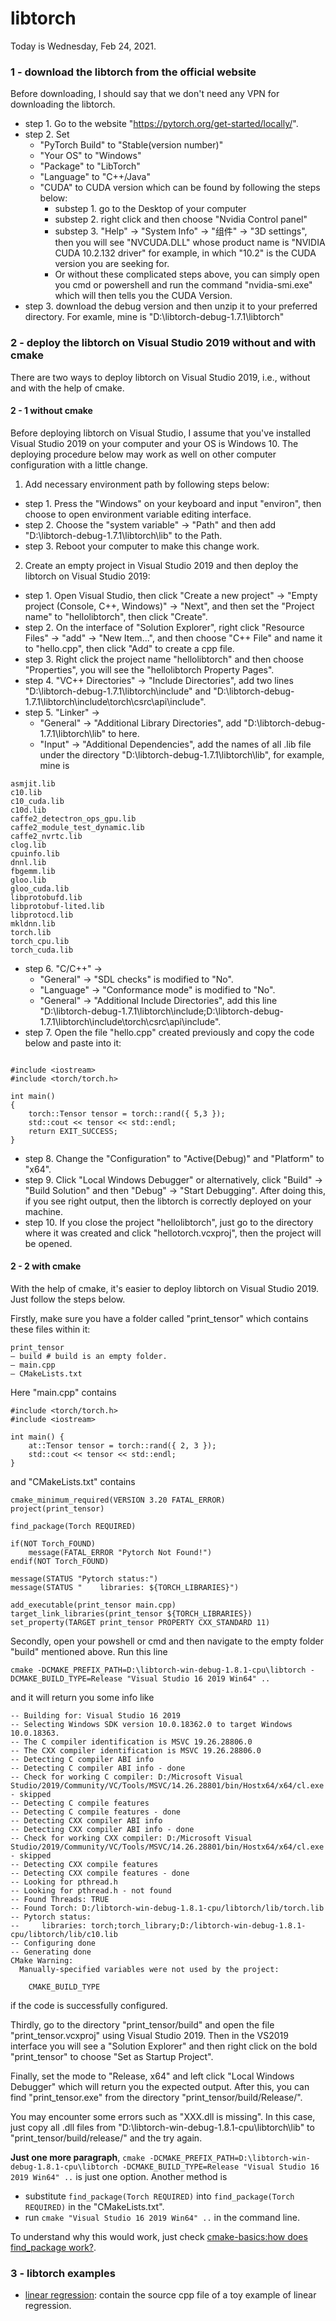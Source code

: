 # libtorch
Today is Wednesday, Feb 24, 2021.
### 1 - download the libtorch from the official website
Before downloading, I should say that we don't need any VPN for downloading the libtorch.
+ step 1. Go to the website "https://pytorch.org/get-started/locally/".
+ step 2. Set 
  + "PyTorch Build" to "Stable(version number)"
  + "Your OS" to "Windows"
  + "Package" to "LibTorch"
  + "Language" to "C++/Java"
  + "CUDA" to CUDA version which can be found by following the steps below:
    + substep 1. go to the Desktop of your computer
    + substep 2. right click and then choose "Nvidia Control panel"
    + substep 3. "Help" -> "System Info" -> "组件" -> "3D settings", then you will see "NVCUDA.DLL" whose product name is "NVIDIA CUDA 10.2.132 driver" for example, in which "10.2" is the CUDA version you are seeking for.
    + Or without these complicated steps above, you can simply open you cmd or powershell and run the command "nvidia-smi.exe" which will then tells you the CUDA Version.
+ step 3. download the debug version and then unzip it to your preferred directory. For examle, mine is "D:\libtorch-debug-1.7.1\libtorch"
### 2 - deploy the libtorch on Visual Studio 2019 without and with cmake
There are two ways to deploy libtorch on Visual Studio 2019, i.e., without and with the help of cmake.
#### 2 - 1 without cmake
Before deploying libtorch on Visual Studio, I assume that you've installed Visual Studio 2019 on your computer and your OS is Windows 10. The deploying procedure below may work as well on other computer configuration with a little change.

1. Add necessary environment path by following steps below:
+ step 1. Press the "Windows" on your keyboard and input "environ", then choose to open environment variable editing interface.
+ step 2. Choose the "system variable" -> "Path" and then add "D:\libtorch-debug-1.7.1\libtorch\lib" to the Path.
+ step 3. Reboot your computer to make this change work.

2. Create an empty project in Visual Studio 2019 and then deploy the libtorch on Visual Studio 2019:
+ step 1. Open Visual Studio, then click "Create a new project" -> "Empty project (Console, C++, Windows)" -> "Next", and then set the "Project name" to "hellolibtorch", then click "Create".
+ step 2. On the interface of "Solution Explorer", right click "Resource Files" -> "add" -> "New Item...", and then choose "C++ File" and name it to "hello.cpp", then click "Add" to create a cpp file.
+ step 3. Right click the project name "hellolibtorch" and then choose "Properties", you will see the "hellolibtorch Property Pages".
+ step 4. "VC++ Directories" -> "Include Directories", add two lines "D:\libtorch-debug-1.7.1\libtorch\include" and "D:\libtorch-debug-1.7.1\libtorch\include\torch\csrc\api\include".
+ step 5. "Linker" -> 
  + "General" -> "Additional Library Directories", add "D:\libtorch-debug-1.7.1\libtorch\lib" to here.
  + "Input" -> "Additional Dependencies", add the names of all .lib file under the directory "D:\libtorch-debug-1.7.1\libtorch\lib", for example, mine is 
```
asmjit.lib
c10.lib
c10_cuda.lib
c10d.lib
caffe2_detectron_ops_gpu.lib
caffe2_module_test_dynamic.lib
caffe2_nvrtc.lib
clog.lib
cpuinfo.lib
dnnl.lib
fbgemm.lib
gloo.lib
gloo_cuda.lib
libprotobufd.lib
libprotobuf-lited.lib
libprotocd.lib
mkldnn.lib
torch.lib
torch_cpu.lib
torch_cuda.lib
```
+ step 6. "C/C++" -> 
  +  "General" -> "SDL checks" is modified to "No".
  +  "Language" -> "Conformance mode" is modified to "No".
  +  "General" -> "Additional Include Directories", add this line "D:\libtorch-debug-1.7.1\libtorch\include;D:\libtorch-debug-1.7.1\libtorch\include\torch\csrc\api\include".
+ step 7. Open the file "hello.cpp" created previously and copy the code below and paste into it:
```

#include <iostream>
#include <torch/torch.h>
 
int main()
{
    torch::Tensor tensor = torch::rand({ 5,3 });
    std::cout << tensor << std::endl;
    return EXIT_SUCCESS;
}
```
+ step 8. Change the "Configuration" to "Active(Debug)" and "Platform" to "x64".
+ step 9. Click "Local Windows Debugger" or alternatively, click "Build" -> "Build Solution" and then "Debug" -> "Start Debugging". After doing this, if you see right output, then the libtorch is correctly deployed on your machine.
+ step 10. If you close the project "hellolibtorch", just go to the directory where it was created and click "hellotorch.vcxproj", then the project will be opened.
#### 2 - 2 with cmake
With the help of cmake, it's easier to deploy libtorch on Visual Studio 2019. Just follow the steps below.

Firstly, make sure you have a folder called "print_tensor" which contains these files within it:
```
print_tensor
— build # build is an empty folder.
— main.cpp
— CMakeLists.txt
```
Here "main.cpp" contains
```
#include <torch/torch.h>
#include <iostream>

int main() {
	at::Tensor tensor = torch::rand({ 2, 3 });
	std::cout << tensor << std::endl;
}
```
and "CMakeLists.txt" contains
```
cmake_minimum_required(VERSION 3.20 FATAL_ERROR)
project(print_tensor)

find_package(Torch REQUIRED)

if(NOT Torch_FOUND)
    message(FATAL_ERROR "Pytorch Not Found!")
endif(NOT Torch_FOUND)

message(STATUS "Pytorch status:")
message(STATUS "    libraries: ${TORCH_LIBRARIES}")

add_executable(print_tensor main.cpp)
target_link_libraries(print_tensor ${TORCH_LIBRARIES})
set_property(TARGET print_tensor PROPERTY CXX_STANDARD 11)
```

Secondly, open your powshell or cmd and then navigate to the empty folder "build" mentioned above. Run this line 
```
cmake -DCMAKE_PREFIX_PATH=D:\libtorch-win-debug-1.8.1-cpu\libtorch -DCMAKE_BUILD_TYPE=Release "Visual Studio 16 2019 Win64" ..
```
and it will return you some info like
```
-- Building for: Visual Studio 16 2019
-- Selecting Windows SDK version 10.0.18362.0 to target Windows 10.0.18363.
-- The C compiler identification is MSVC 19.26.28806.0
-- The CXX compiler identification is MSVC 19.26.28806.0
-- Detecting C compiler ABI info
-- Detecting C compiler ABI info - done
-- Check for working C compiler: D:/Microsoft Visual Studio/2019/Community/VC/Tools/MSVC/14.26.28801/bin/Hostx64/x64/cl.exe - skipped
-- Detecting C compile features
-- Detecting C compile features - done
-- Detecting CXX compiler ABI info
-- Detecting CXX compiler ABI info - done
-- Check for working CXX compiler: D:/Microsoft Visual Studio/2019/Community/VC/Tools/MSVC/14.26.28801/bin/Hostx64/x64/cl.exe - skipped
-- Detecting CXX compile features
-- Detecting CXX compile features - done
-- Looking for pthread.h
-- Looking for pthread.h - not found
-- Found Threads: TRUE
-- Found Torch: D:/libtorch-win-debug-1.8.1-cpu/libtorch/lib/torch.lib
-- Pytorch status:
--     libraries: torch;torch_library;D:/libtorch-win-debug-1.8.1-cpu/libtorch/lib/c10.lib
-- Configuring done
-- Generating done
CMake Warning:
  Manually-specified variables were not used by the project:

    CMAKE_BUILD_TYPE
```
if the code is successfully configured.

Thirdly, go to the directory "print_tensor/build" and open the file "print_tensor.vcxproj" using Visual Studio 2019. Then in the VS2019 interface you will see a "Solution Explorer" and then right click on the bold "print_tensor" to choose "Set as Startup Project".

Finally, set the mode to "Release, x64" and left click "Local Windows Debugger" which will return you the expected output. After this, you can find "print_tensor.exe" from the directory "print_tensor/build/Release/".

You may encounter some errors such as "XXX.dll is missing". In this case, just copy all .dll files from "D:\libtorch-win-debug-1.8.1-cpu\libtorch\lib" to "print_tensor/build/release/" and the try again.

**Just one more paragraph**, `cmake -DCMAKE_PREFIX_PATH=D:\libtorch-win-debug-1.8.1-cpu\libtorch -DCMAKE_BUILD_TYPE=Release "Visual Studio 16 2019 Win64" ..` is just one option. Another method is
+ substitute `find_package(Torch REQUIRED)` into `find_package(Torch REQUIRED)` in the "CMakeLists.txt".
+ run `cmake "Visual Studio 16 2019 Win64" ..` in the command line.

To understand why this would work, just check [cmake-basics:how does find_package work?](https://github.com/suzyi/cpp/blob/master/cmake/basics.md#4---how-does-find_package-work).
### 3 - libtorch examples
+ [linear regression](https://github.com/suzyi/cpp/blob/master/deep-learning/linearRegression.cpp): contain the source cpp file of a toy example of linear regression.
